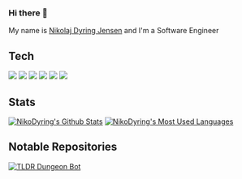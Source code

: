 ### Hi there 👋
My name is [Nikolaj Dyring Jensen](https://www.linkedin.com/in/nikolaj-dyring-jensen/) and I'm a Software Engineer

## Tech
![](https://img.shields.io/badge/Code-CSharp-informational?style=flat&logo=c-sharp&logoColor=white&color=221a2e)
![](https://img.shields.io/badge/Code-JavaScript-informational?style=flat&logo=javascript&logoColor=white&color=221a2e)
![](https://img.shields.io/badge/Code-TypeScript-informational?style=flat&logo=typescript&logoColor=white&color=221a2e)
![](https://img.shields.io/badge/Code-Vue-informational?style=flat&logo=vue.js&logoColor=white&color=221a2e)
![](https://img.shields.io/badge/Code-Vuetify-informational?style=flat&logo=vuetify&logoColor=white&color=221a2e)
![](https://img.shields.io/badge/Editor-VS_Code-informational?style=flat&logo=visual-studio-code&logoColor=white&color=221a2e)

## Stats
[![NikoDyring's Github Stats](https://github-readme-stats.vercel.app/api?username=NikoDyring&show_icons=true&line_height=27&count_private=true&theme=synthwave)](https://github.com/NikoDyring)
[![NikoDyring's Most Used Languages](https://github-readme-stats.vercel.app/api/top-langs/?username=NikoDyring&langs_count=3&theme=synthwave)](https://github.com/NikoDyring)
## Notable Repositories
[![TLDR Dungeon Bot](https://github-readme-stats.vercel.app/api/pin/?username=NikoDyring&repo=tldr-dungeon-bot&theme=synthwave)](https://github.com/NikoDyring/tldr-dungeon-bot)

<!--
**NikoDyring/NikoDyring** is a ✨ _special_ ✨ repository because its `README.md` (this file) appears on your GitHub profile.

Here are some ideas to get you started:

- 🔭 I’m currently working on ...
- 🌱 I’m currently learning ...
- 👯 I’m looking to collaborate on ...
- 🤔 I’m looking for help with ...
- 💬 Ask me about ...
- 📫 How to reach me: ...
- 😄 Pronouns: ...
- ⚡ Fun fact: ...
-->
